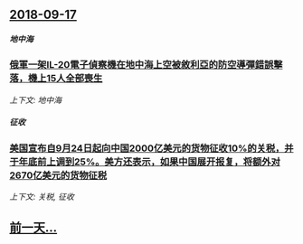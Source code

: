 ## [2018-09-17](/news/2018/09/17/index.md)

##### 地中海
### [俄軍一架IL-20電子偵察機在地中海上空被敘利亞的防空導彈錯誤擊落，機上15人全部喪生 ](/news/2018/09/17/俄軍一架IL-20電子偵察機在地中海上空被敘利亞的防空導彈錯誤擊落-機上15人全部喪生.md)
_上下文: 地中海_

##### 征收
### [美国宣布自9月24日起向中国2000亿美元的货物征收10%的关税，并于年底前上调到25%。美方还表示，如果中国展开报复，将额外对2670亿美元的货物征税 ](/news/2018/09/17/美国宣布自9月24日起向中国2000亿美元的货物征收10-的关税-并于年底前上调到25-美方还表示-如果中国展开报复.md)
_上下文: 关税, 征收_

## [前一天...](/news/2018/09/16/index.md)

